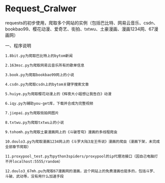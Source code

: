 # Request_Cralwer
requests的初步使用，爬取多个网站的实例（包括巴比特、网易云音乐、csdn、bookbao99、樱花动漫、爱奇艺、街拍、txtwu、土豪漫画、漫画1234网、67漫画网）

一、程序说明
    
    1.8bit.py为爬取巴比特上的bytom新闻

    2.163msc.py为爬取网易云音乐所有的歌单信息

    3.book.py为爬取bookbao99网上的小说

    4.csdn.py为爬取csdn上的bytom关键字搜索文章

    5.huiye.py为爬取樱花动漫上的《辉夜大小姐想让我告白》动漫

    6.iqy.py为辅助you-get库，下载并合成为完整视频

    7.jiepai.py为爬取街拍网图片

    8.txtwu.py为爬取txtwu上的小说

    9.tohomh.py为爬取土豪漫画网上的《斗破苍穹》漫画的多线程爬虫

    10.doulo3.py为爬取漫画1234网上的《斗罗大陆3龙王传说》漫画的爬虫（漫画下架，未完成全部章节爬取）

    11.proxypool_test.py为python3spiders/proxypool的ip代理池接口（因自己电脑打不开localhost:5555/random）

    12.doulo3_67mh.pu为爬取67漫画网的漫画，这个网站上的免费漫画也挺多的，包括斗罗、斗破、武动等，没有用什么加速手段